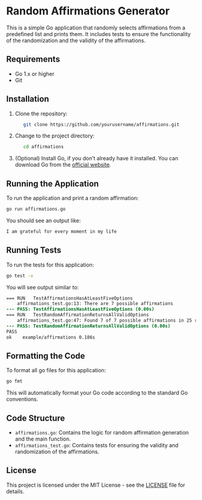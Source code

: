 # Random Affirmations Generator

This is a simple Go application that randomly selects affirmations from a predefined list and prints them. It includes tests to ensure the functionality of the randomization and the validity of the affirmations.

## Requirements

- Go 1.x or higher
- Git

## Installation

1. Clone the repository:
   ```bash
      git clone https://github.com/yourusername/affirmations.git
   ```

2. Change to the project directory:
   ``` bash
      cd affirmations
   ```
3. (Optional) Install Go, if you don’t already have it installed. You can download Go from the [official website](https://go.dev/dl/).

## Running the Application

To run the application and print a random affirmation:
```bash
go run affirmations.go
```

You should see an output like:
```css
I am grateful for every moment in my life
```

## Running Tests

To run the tests for this application:
```bash
go test -v
```

You will see output similar to:
```diff
=== RUN   TestAffirmationsHasAtLeastFiveOptions
    affirmations_test.go:13: There are 7 possible affirmations
--- PASS: TestAffirmationsHasAtLeastFiveOptions (0.00s)
=== RUN   TestRandomAffirmationReturnsAllValidOptions
    affirmations_test.go:47: Found 7 of 7 possible affirmations in 25 retrieval attempts
--- PASS: TestRandomAffirmationReturnsAllValidOptions (0.00s)
PASS
ok    example/affirmations 0.186s
```

## Formatting the Code

To format all go files for this application:
```bash
go fmt
```
This will automatically format your Go code according to the standard Go conventions.

## Code Structure

* `affirmations.go`: Contains the logic for random affirmation generation and the main function.
* `affirmations_test.go`: Contains tests for ensuring the validity and randomization of the affirmations.

## License

This project is licensed under the MIT License - see the [LICENSE](./LICENSE) file for details.
